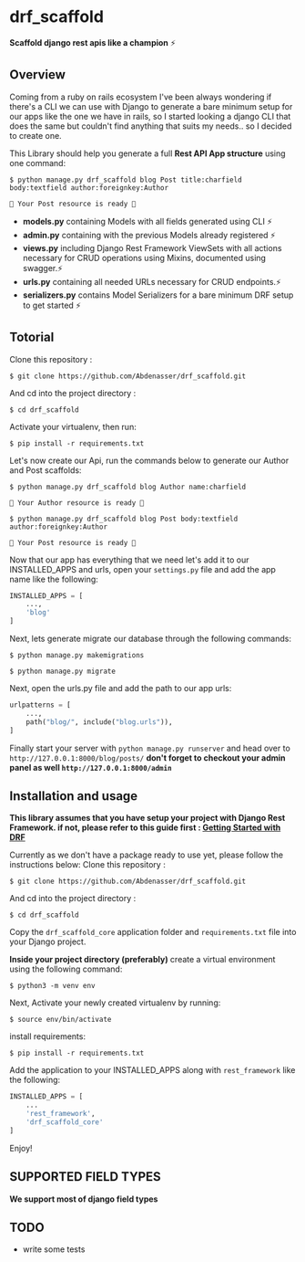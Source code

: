 # drf_scaffold

**Scaffold django rest apis like a champion** ⚡

## Overview

Coming from a ruby on rails ecosystem I've been always wondering if there's a CLI we can use with Django to generate a bare minimum setup for our apps like the one we have in rails, so I started looking a django CLI that does the same but couldn't find anything that suits my needs.. so I decided to create one.

This Library should help you generate a full **Rest API App structure** using one command:

```console
$ python manage.py drf_scaffold blog Post title:charfield body:textfield author:foreignkey:Author

🎉 Your Post resource is ready 🎉
```

- **models.py** containing Models with all fields generated using CLI ⚡
- **admin.py** containing with the previous Models already registered ⚡
- **views.py** including Django Rest Framework ViewSets with all actions necessary for CRUD operations using Mixins, documented using swagger.⚡
- **urls.py** containing all needed URLs necessary for CRUD endpoints.⚡
- **serializers.py** contains Model Serializers for a bare minimum DRF setup to get started ⚡

## Totorial

Clone this repository :

```console
$ git clone https://github.com/Abdenasser/drf_scaffold.git
```

And cd into the project directory :

```console
$ cd drf_scaffold
```

Activate your virtualenv, then run:

```console
$ pip install -r requirements.txt
```

Let's now create our Api, run the commands below to generate our Author and Post scaffolds:

```console
$ python manage.py drf_scaffold blog Author name:charfield

🎉 Your Author resource is ready 🎉
```

```console
$ python manage.py drf_scaffold blog Post body:textfield author:foreignkey:Author

🎉 Your Post resource is ready 🎉
```

Now that our app has everything that we need let's add it to our INSTALLED_APPS and urls, open your `settings.py` file and add the app name like the following:

```python
INSTALLED_APPS = [
    ...,
    'blog'
]
```

Next, lets generate migrate our database through the following commands:

```console
$ python manage.py makemigrations
```

```console
$ python manage.py migrate
```

Next, open the urls.py file and add the path to our app urls:

```python
urlpatterns = [
    ...,
    path("blog/", include("blog.urls")),
]
```

Finally start your server with `python manage.py runserver` and head over to `http://127.0.0.1:8000/blog/posts/`
**don't forget to checkout your admin panel as well `http://127.0.0.1:8000/admin`**

## Installation and usage

**This library assumes that you have setup your project with Django Rest Framework. if not, please refer to this guide first : [Getting Started with DRF](https://www.django-rest-framework.org/#installation)**

Currently as we don't have a package ready to use yet, please follow the instructions below:
Clone this repository :

```console
$ git clone https://github.com/Abdenasser/drf_scaffold.git
```

And cd into the project directory :

```console
$ cd drf_scaffold
```

Copy the `drf_scaffold_core` application folder and `requirements.txt` file into your Django project.

**Inside your project directory (preferably)** create a virtual environment using the following command:

```console
$ python3 -m venv env
```

Next, Activate your newly created virtualenv by running:

```console
$ source env/bin/activate
```

install requirements:

```console
$ pip install -r requirements.txt
```

Add the application to your INSTALLED_APPS along with `rest_framework` like the following:

```python
INSTALLED_APPS = [
    ...
    'rest_framework',
    'drf_scaffold_core'
]
```

Enjoy!

## SUPPORTED FIELD TYPES

**We support most of django field types**

## TODO

- write some tests
